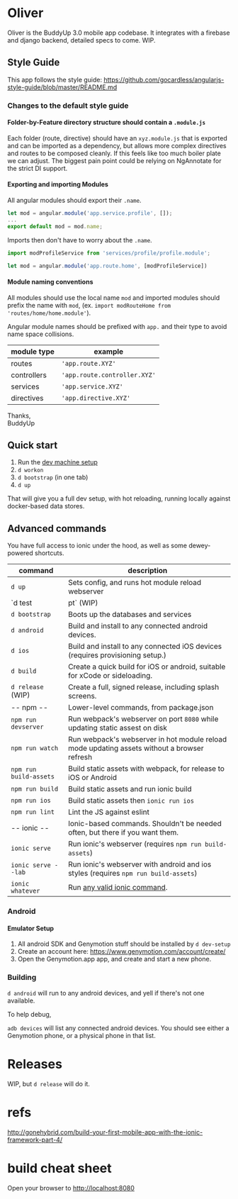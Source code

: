 # Oliver

Oliver is the BuddyUp 3.0 mobile app codebase.   It integrates with a firebase and django backend, detailed specs to come.  WIP.


## Style Guide

This app follows the style guide: https://github.com/gocardless/angularjs-style-guide/blob/master/README.md

### Changes to the default style guide

#### Folder-by-Feature directory structure should contain a `.module.js`
Each folder (route, directive) should have an `xyz.module.js` that is exported and can be imported as a dependency, but allows more complex directives and routes to be composed cleanly. If this feels like too much boiler plate we can adjust. The biggest pain point could be relying on NgAnnotate for the strict DI support.

#### Exporting and importing Modules
All angular modules should export their `.name`.

```js
let mod = angular.module('app.service.profile', []);
...
export default mod = mod.name;
```

Imports then don't have to worry about the `.name`.

```js
import modProfileService from 'services/profile/profile.module';

let mod = angular.module('app.route.home', [modProfileService])
```

#### Module naming conventions 
All modules should use the local name `mod` and imported modules should prefix the name with `mod`, (ex. `import modRouteHome from 'routes/home/home.module'`).

Angular module names should be prefixed with `app.` and their type to avoid name space collisions. 

| module type | example |
| ---- | ---- |
| routes | `'app.route.XYZ'` |
| controllers| `'app.route.controller.XYZ'` |
| services| `'app.service.XYZ'` |
| directives| `'app.directive.XYZ'` |

Thanks,  
BuddyUp

## Quick start

1. Run the [dev machine setup](https://github.com/buddyup/dev-setup)
2. `d workon`
3. `d bootstrap` (in one tab)
4. `d up`

That will give you a full dev setup, with hot reloading, running locally against docker-based data stores.


## Advanced commands

You have full access to ionic under the hood, as well as some dewey-powered shortcuts.


| command | description | 
| ---- | ----- |
| `d up` | Sets config, and runs hot module reload webserver |
| `d test | pt` (WIP) | Runs the full test suite, using polytester |
| `d bootstrap` | Boots up the databases and services |
| `d android` | Build and install to any connected android devices. |
| `d ios` | Build and install to any connected iOS devices (requires provisioning setup.) |
| `d build` | Create a quick build for iOS or android, suitable for xCode or sideloading. |
| `d release` (WIP) | Create a full, signed release, including splash screens. |
| -- npm -- | Lower-level commands, from package.json |
| `npm run devserver` | Run webpack's webserver on port `8080` while updating static assest on disk |
| `npm run watch` | Run webpack's webserver in hot module reload mode updating assets without a browser refresh |
| `npm run build-assets` | Build static assets with webpack, for release to iOS or Android |
| `npm run build` | Build static assets and run ionic build |
| `npm run ios` | Build static assets then `ionic run ios`  |
| `npm run lint` | Lint the JS against eslint |
| -- ionic -- | Ionic-based commands.  Shouldn't be needed often, but there if you want them.
| `ionic serve` | Run ionic's webserver (requires `npm run build-assets`) |
| `ionic serve --lab` | Run ionic's webserver with android and ios styles (requires `npm run build-assets`) |
| `ionic whatever` | Run [any valid ionic command](http://ionicframework.com/docs/cli/). |


### Android

#### Emulator Setup


1. All android SDK and Genymotion stuff should be installed by `d dev-setup`
2. Create an account here: https://www.genymotion.com/account/create/
3. Open the Genymotion.app app, and create and start a new phone.

### Building

`d android` will run to any android devices, and yell if there's not one available.


To help debug, 

`adb devices` will list any connected android devices.  You should see either a Genymotion phone, or a physical phone in that list.

# Releases

WIP, but `d release` will do it.



# refs

http://gonehybrid.com/build-your-first-mobile-app-with-the-ionic-framework-part-4/


# build cheat sheet

Open your browser to [http://localhost:8080](http://localhost:8080)
